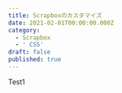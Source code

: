 ```yaml
---
title: Scrapboxのカスタマイズ
date: 2021-02-01T00:00:00.000Z
category:
  - Scrapbox
  - ' CSS'
draft: false
published: true
---
```


Test1
